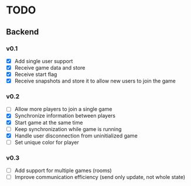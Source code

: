 # TODO

## Backend

### v0.1

- [x] Add single user support
- [x] Receive game data and store
- [x] Receive start flag
- [x] Receive snapshots and store it to allow new users to join the game

### v0.2

- [ ] Allow more players to join a single game
- [x] Synchronize information between players
- [x] Start game at the same time
- [ ] Keep synchronization while game is running
- [x] Handle user disconnection from uninitialized game
- [ ] Set unique color for player

### v0.3

- [ ] Add support for multiple games (rooms)
- [ ] Improve communication efficiency (send only update, not whole state)
